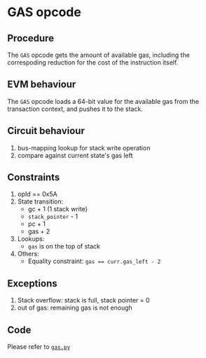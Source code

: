 # GAS opcode

## Procedure

The `GAS` opcode gets the amount of available gas, including the correspoding reduction for the cost of the instruction itself.

## EVM behaviour

The `GAS` opcode loads a 64-bit value for the available gas from the transaction context, and pushes it to the stack.

## Circuit behaviour

1. bus-mapping lookup for stack write operation
2. compare against current state's gas left

## Constraints

1. opId == 0x5A
2. State transition:
   - gc + 1 (1 stack write)
   - `stack_pointer` - 1
   - pc + 1
   - gas + 2
3. Lookups:
   - `gas` is on the top of stack
4. Others:
   - Equality constraint: `gas == curr.gas_left - 2`

## Exceptions

1. Stack overflow: stack is full, stack pointer = 0
2. out of gas: remaining gas is not enough

## Code

Please refer to [`gas.py`](src/zkevm_specs/evm/execution/gas.py)
